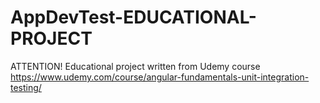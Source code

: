 # AppDevTest-EDUCATIONAL-PROJECT
ATTENTION! Educational project written from Udemy course https://www.udemy.com/course/angular-fundamentals-unit-integration-testing/ 
